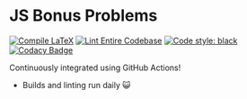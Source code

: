 # JS Bonus Problems
[![Compile LaTeX](https://github.com/RajeevAtla/JS-Bonus-Problems/actions/workflows/main.yml/badge.svg)](https://github.com/RajeevAtla/JS-Bonus-Problems/actions/workflows/main.yml)
[![Lint Entire Codebase](https://github.com/RajeevAtla/JS-Bonus-Problems/actions/workflows/linter.yml/badge.svg)](https://github.com/RajeevAtla/JS-Bonus-Problems/actions/workflows/linter.yml)
[![Code style: black](https://img.shields.io/badge/code%20style-black-000000.svg)](https://github.com/psf/black)
[![Codacy Badge](https://app.codacy.com/project/badge/Grade/6de6d631f6894f08b3aa5add4ca4e144)](https://www.codacy.com/gh/RajeevAtla/JS-Bonus-Problems/dashboard?utm_source=github.com&amp;utm_medium=referral&amp;utm_content=RajeevAtla/JS-Bonus-Problems&amp;utm_campaign=Badge_Grade)

Continuously integrated using GitHub Actions!

-   Builds and linting run daily 😺
